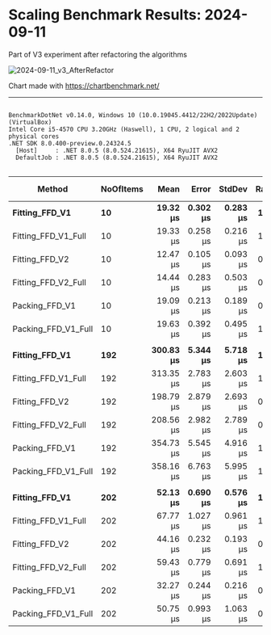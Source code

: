 # Scaling Benchmark Results: 2024-09-11

Part of V3 experiment after refactoring the algorithms

![2024-09-11_v3_AfterRefactor](https://github.com/user-attachments/assets/0d1028b1-5ced-4d78-9c07-1b782ab5d298)

Chart made with https://chartbenchmark.net/

----


```

BenchmarkDotNet v0.14.0, Windows 10 (10.0.19045.4412/22H2/2022Update) (VirtualBox)
Intel Core i5-4570 CPU 3.20GHz (Haswell), 1 CPU, 2 logical and 2 physical cores
.NET SDK 8.0.400-preview.0.24324.5
  [Host]     : .NET 8.0.5 (8.0.524.21615), X64 RyuJIT AVX2
  DefaultJob : .NET 8.0.5 (8.0.524.21615), X64 RyuJIT AVX2


```
| Method              | NoOfItems | Mean      | Error    | StdDev   | Ratio | RatioSD | Gen0    | Allocated | Alloc Ratio |
|-------------------- |---------- |----------:|---------:|---------:|------:|--------:|--------:|----------:|------------:|
| **Fitting_FFD_V1**      | **10**        |  **19.32 μs** | **0.302 μs** | **0.283 μs** |  **1.00** |    **0.02** |  **1.7395** |   **5.41 KB** |        **1.00** |
| Fitting_FFD_V1_Full | 10        |  19.33 μs | 0.258 μs | 0.216 μs |  1.00 |    0.02 |  1.9836 |   6.16 KB |        1.14 |
| Fitting_FFD_V2      | 10        |  12.47 μs | 0.105 μs | 0.093 μs |  0.65 |    0.01 |  1.2360 |    3.8 KB |        0.70 |
| Fitting_FFD_V2_Full | 10        |  14.44 μs | 0.283 μs | 0.503 μs |  0.75 |    0.03 |  1.4801 |   4.55 KB |        0.84 |
| Packing_FFD_V1      | 10        |  19.09 μs | 0.213 μs | 0.189 μs |  0.99 |    0.02 |  2.1667 |   6.73 KB |        1.24 |
| Packing_FFD_V1_Full | 10        |  19.63 μs | 0.392 μs | 0.495 μs |  1.02 |    0.03 |  2.1973 |   6.76 KB |        1.25 |
|                     |           |           |          |          |       |         |         |           |             |
| **Fitting_FFD_V1**      | **192**       | **300.83 μs** | **5.344 μs** | **5.718 μs** |  **1.00** |    **0.03** | **23.4375** |   **72.2 KB** |        **1.00** |
| Fitting_FFD_V1_Full | 192       | 313.35 μs | 2.783 μs | 2.603 μs |  1.04 |    0.02 | 27.3438 |   83.9 KB |        1.16 |
| Fitting_FFD_V2      | 192       | 198.79 μs | 2.879 μs | 2.693 μs |  0.66 |    0.01 | 13.6719 |  42.22 KB |        0.58 |
| Fitting_FFD_V2_Full | 192       | 208.56 μs | 2.982 μs | 2.789 μs |  0.69 |    0.02 | 17.5781 |  53.91 KB |        0.75 |
| Packing_FFD_V1      | 192       | 354.73 μs | 5.545 μs | 4.916 μs |  1.18 |    0.03 | 25.8789 |  79.66 KB |        1.10 |
| Packing_FFD_V1_Full | 192       | 358.16 μs | 6.763 μs | 5.995 μs |  1.19 |    0.03 | 25.8789 |   79.7 KB |        1.10 |
|                     |           |           |          |          |       |         |         |           |             |
| **Fitting_FFD_V1**      | **202**       |  **52.13 μs** | **0.690 μs** | **0.576 μs** |  **1.00** |    **0.02** |  **1.5259** |   **4.75 KB** |        **1.00** |
| Fitting_FFD_V1_Full | 202       |  67.77 μs | 1.027 μs | 0.961 μs |  1.30 |    0.02 |  5.4932 |  16.84 KB |        3.54 |
| Fitting_FFD_V2      | 202       |  44.16 μs | 0.232 μs | 0.193 μs |  0.85 |    0.01 |  5.0659 |  15.63 KB |        3.29 |
| Fitting_FFD_V2_Full | 202       |  59.43 μs | 0.779 μs | 0.691 μs |  1.14 |    0.02 |  9.0332 |  27.71 KB |        5.83 |
| Packing_FFD_V1      | 202       |  32.27 μs | 0.244 μs | 0.216 μs |  0.62 |    0.01 |  5.2490 |   16.1 KB |        3.39 |
| Packing_FFD_V1_Full | 202       |  50.75 μs | 0.993 μs | 1.063 μs |  0.97 |    0.02 | 12.2681 |  37.66 KB |        7.93 |
